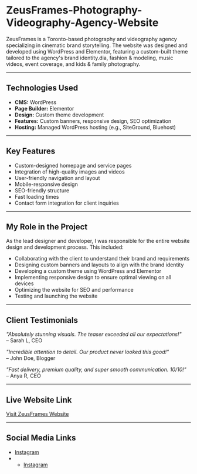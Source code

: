 # ZeusFrames-Photography-Videography-Agency-Website
 ZeusFrames is a Toronto-based photography and videography agency specializing in cinematic brand storytelling. The website was designed and developed using WordPress and Elementor, featuring a custom-built theme tailored to the agency's brand identity.dia, fashion &amp; modeling, music videos, event coverage, and kids &amp; family photography.

---

## Technologies Used

- **CMS:** WordPress  
- **Page Builder:** Elementor  
- **Design:** Custom theme development  
- **Features:** Custom banners, responsive design, SEO optimization  
- **Hosting:** Managed WordPress hosting (e.g., SiteGround, Bluehost)

---

## Key Features

- Custom-designed homepage and service pages  
- Integration of high-quality images and videos  
- User-friendly navigation and layout  
- Mobile-responsive design  
- SEO-friendly structure  
- Fast loading times  
- Contact form integration for client inquiries

---

## My Role in the Project

As the lead designer and developer, I was responsible for the entire website design and development process. This included:

- Collaborating with the client to understand their brand and requirements  
- Designing custom banners and layouts to align with the brand identity  
- Developing a custom theme using WordPress and Elementor  
- Implementing responsive design to ensure optimal viewing on all devices  
- Optimizing the website for SEO and performance  
- Testing and launching the website

---

## Client Testimonials

_"Absolutely stunning visuals. The teaser exceeded all our expectations!"_  
– Sarah L, CEO

_"Incredible attention to detail. Our product never looked this good!"_  
– John Doe, Blogger

_"Fast delivery, premium quality, and super smooth communication. 10/10!"_  
– Anya R, CEO

---

## Live Website Link

[Visit ZeusFrames Website](https://zeusframes.ca)

---

## Social Media Links

- [Instagram](https://www.instagram.com/zeus.frames.inc)
- - [Instagram](https://www.instagram.com/programmer.amir)
